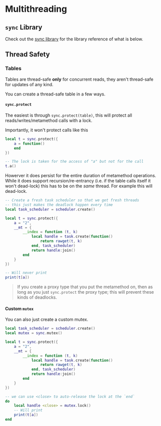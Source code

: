 # Multithreading

## `sync` Library

Check out the [sync library](./SolarSharpExtensions.md#sync-library) for the library reference of what is below.

## Thread Safety

### Tables

Tables are thread-safe **only** for concurrent reads, they aren't thread-safe for updates of any kind.

You can create a thread-safe table in a few ways.

#### `sync.protect`

The easiest is through `sync.protect(table)`, this will protect all reads/writes/metamethod calls with a lock.

Importantly, it won't protect calls like this

```lua
local t = sync.protect({
    a = function()
    end
})

-- The lock is taken for the access of "a" but not for the call
t.a()
```

Howerver it does persist for the entire duration of metamethod operations.  While it does support recursion/re-entrancy (i.e. if the table calls itself it won't dead-lock) this has to be on the *same* thread.  For example this will dead-lock.

```lua
-- Create a fresh task scheduler so that we get fresh threads
-- this just makes the deadlock happen every time
local task_scheduler = scheduler.create()

local t = sync.protect({
    a = "2",
    __mt = {
        __index = function (t, k)
            local handle = task.create(function()
                return rawget(t, k)
            end, task_scheduler)
            return handle:join()
        end
    }
})

-- Will never print
print(t[a])
```

> If you create a proxy type that you put the metamethod on, then as long as you just `sync.protect` the proxy type; this will prevent these kinds of deadlocks.

#### Custom `mutex`

You can also just create a custom mutex.

```lua
local task_scheduler = scheduler.create()
local mutex = sync.mutex()

local t = sync.protect({
    a = "2",
    __mt = {
        __index = function (t, k)
            local handle = task.create(function()
                return rawget(t, k)
            end, task_scheduler)
            return handle:join()
        end
    }
})

-- we can use <close> to auto-release the lock at the `end`
do
    local handle <close> = mutex.lock()
    -- Will print
    print(t[a])
end
```


